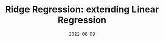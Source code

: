 ---
title: "Ridge Regression: extending Linear Regression"
date: 2022-08-09
categories:
  - Aritificial Intelligence
excerpt: An illustration covering Ridge Regression as an extension of Linear Regression using scikit-learn, complete with code and interactive visualizations.
link: https://wandb.ai/wandb_fc/tips/reports/Ridge-Regression-extending-Linear-Regression--VmlldzoyNDQ4Njk3
---